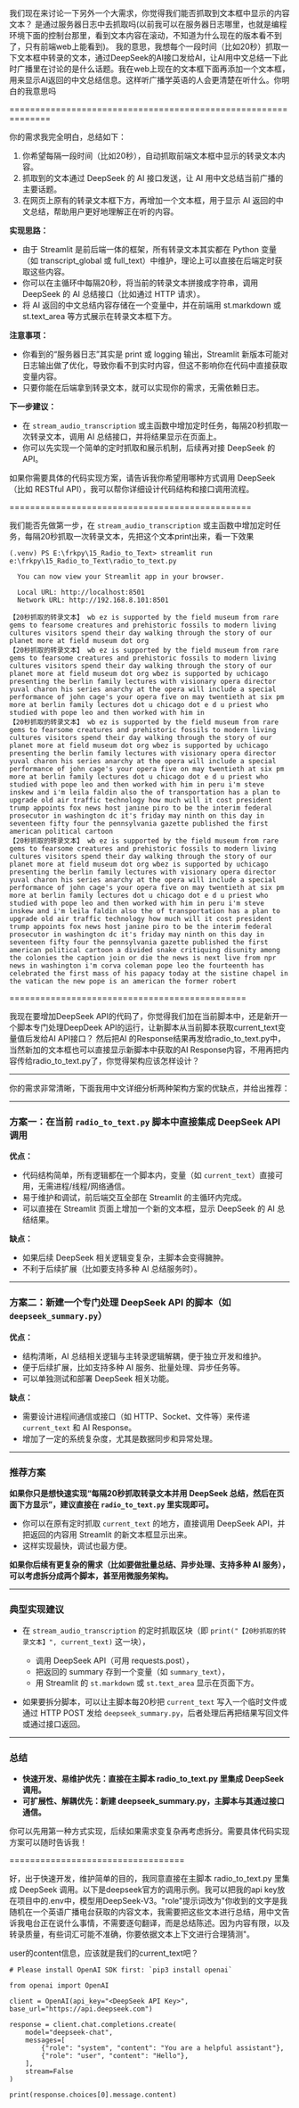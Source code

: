 我们现在来讨论一下另外一个大需求，你觉得我们能否抓取到文本框中显示的内容文本？ 是通过服务器日志中去抓取吗(以前我可以在服务器日志哪里，也就是编程环境下面的控制台那里，看到文本内容在滚动，不知道为什么现在的版本看不到了，只有前端web上能看到)。 我的意思，我想每个一段时间（比如20秒）抓取一下文本框中转录的文本，通过DeepSeek的AI接口发给AI，让AI用中文总结一下此时广播里在讨论的是什么话题。我在web上现在的文本框下面再添加一个文本框，用来显示AI返回的中文总结信息。这样听广播学英语的人会更清楚在听什么。你明白的我意思吗

==============================================================

你的需求我完全明白，总结如下：

1. 你希望每隔一段时间（比如20秒），自动抓取前端文本框中显示的转录文本内容。
2. 抓取到的文本通过 DeepSeek 的 AI 接口发送，让 AI 用中文总结当前广播的主要话题。
3. 在网页上原有的转录文本框下方，再增加一个文本框，用于显示 AI 返回的中文总结，帮助用户更好地理解正在听的内容。

**实现思路：**

- 由于 Streamlit 是前后端一体的框架，所有转录文本其实都在 Python 变量（如 transcript_global 或 full_text）中维护，理论上可以直接在后端定时获取这些内容。
- 你可以在主循环中每隔20秒，将当前的转录文本拼接成字符串，调用 DeepSeek 的 AI 总结接口（比如通过 HTTP 请求）。
- 将 AI 返回的中文总结内容存储在一个变量中，并在前端用 st.markdown 或 st.text_area 等方式展示在转录文本框下方。

**注意事项：**

- 你看到的“服务器日志”其实是 print 或 logging 输出，Streamlit 新版本可能对日志输出做了优化，导致你看不到实时内容，但这不影响你在代码中直接获取变量内容。
- 只要你能在后端拿到转录文本，就可以实现你的需求，无需依赖日志。

**下一步建议：**

- 在 `stream_audio_transcription` 或主函数中增加定时任务，每隔20秒抓取一次转录文本，调用 AI 总结接口，并将结果显示在页面上。
- 你可以先实现一个简单的定时抓取和展示机制，后续再对接 DeepSeek 的 API。

如果你需要具体的代码实现方案，请告诉我你希望用哪种方式调用 DeepSeek（比如 RESTful API），我可以帮你详细设计代码结构和接口调用流程。

===============================================

我们能否先做第一步，在 `stream_audio_transcription` 或主函数中增加定时任务，每隔20秒抓取一次转录文本，先把这个文本print出来，看一下效果

```
(.venv) PS E:\frkpy\15_Radio_to_Text> streamlit run e:\frkpy\15_Radio_to_Text\radio_to_text.py

  You can now view your Streamlit app in your browser.

  Local URL: http://localhost:8501
  Network URL: http://192.168.8.101:8501

【20秒抓取的转录文本】 wb ez is supported by the field museum from rare gems to fearsome creatures and prehistoric fossils to modern living cultures visitors spend their day walking through the story of our planet more at field museum dot org
【20秒抓取的转录文本】 wb ez is supported by the field museum from rare gems to fearsome creatures and prehistoric fossils to modern living cultures visitors spend their day walking through the story of our planet more at field museum dot org wbez is supported by uchicago presenting the berlin family lectures with visionary opera director yuval charon his series anarchy at the opera will include a special performance of john cage's your opera five on may twentieth at six pm more at berlin family lectures dot u chicago dot e d u priest who studied with pope leo and then worked with him in
【20秒抓取的转录文本】 wb ez is supported by the field museum from rare gems to fearsome creatures and prehistoric fossils to modern living cultures visitors spend their day walking through the story of our planet more at field museum dot org wbez is supported by uchicago presenting the berlin family lectures with visionary opera director yuval charon his series anarchy at the opera will include a special performance of john cage's your opera five on may twentieth at six pm more at berlin family lectures dot u chicago dot e d u priest who studied with pope leo and then worked with him in peru i'm steve inskew and i'm leila faldin also the of transportation has a plan to upgrade old air traffic technology how much will it cost president trump appoints fox news host janine piro to be the interim federal prosecutor in washington dc it's friday may ninth on this day in seventeen fifty four the pennsylvania gazette published the first american political cartoon  
【20秒抓取的转录文本】 wb ez is supported by the field museum from rare gems to fearsome creatures and prehistoric fossils to modern living cultures visitors spend their day walking through the story of our planet more at field museum dot org wbez is supported by uchicago presenting the berlin family lectures with visionary opera director yuval charon his series anarchy at the opera will include a special performance of john cage's your opera five on may twentieth at six pm more at berlin family lectures dot u chicago dot e d u priest who studied with pope leo and then worked with him in peru i'm steve inskew and i'm leila faldin also the of transportation has a plan to upgrade old air traffic technology how much will it cost president trump appoints fox news host janine piro to be the interim federal prosecutor in washington dc it's friday may ninth on this day in seventeen fifty four the pennsylvania gazette published the first american political cartoon a divided snake critiquing disunity among the colonies the caption join or die the news is next live from npr news in washington i'm corva coleman pope leo the fourteenth has celebrated the first mass of his papacy today at the sistine chapel in the vatican the new pope is an american the former robert
```

==============================================

我现在要增加DeepSeek API的代码了，你觉得我们加在当前脚本中，还是新开一个脚本专门处理DeepDeek API的运行，让新脚本从当前脚本获取current_text变量值后发给AI API接口？ 然后把AI 的Response结果再发给radio_to_text.py中，当然新加的文本框也可以直接显示新脚本中获取的AI Response内容，不用再把内容传给radio_to_text.py了，你觉得架构应该怎样设计？

---------

你的需求非常清晰，下面我用中文详细分析两种架构方案的优缺点，并给出推荐：

---

### 方案一：在当前 `radio_to_text.py` 脚本中直接集成 DeepSeek API 调用

**优点：**

- 代码结构简单，所有逻辑都在一个脚本内，变量（如 `current_text`）直接可用，无需进程/线程/网络通信。
- 易于维护和调试，前后端交互全部在 Streamlit 的主循环内完成。
- 可以直接在 Streamlit 页面上增加一个新的文本框，显示 DeepSeek 的 AI 总结结果。

**缺点：**

- 如果后续 DeepSeek 相关逻辑变复杂，主脚本会变得臃肿。
- 不利于后续扩展（比如要支持多种 AI 总结服务时）。

---

### 方案二：新建一个专门处理 DeepSeek API 的脚本（如 `deepseek_summary.py`）

**优点：**

- 结构清晰，AI 总结相关逻辑与主转录逻辑解耦，便于独立开发和维护。
- 便于后续扩展，比如支持多种 AI 服务、批量处理、异步任务等。
- 可以单独测试和部署 DeepSeek 相关功能。

**缺点：**

- 需要设计进程间通信或接口（如 HTTP、Socket、文件等）来传递 `current_text` 和 AI Response。
- 增加了一定的系统复杂度，尤其是数据同步和异常处理。

---

### 推荐方案

**如果你只是想快速实现“每隔20秒抓取转录文本并用 DeepSeek 总结，然后在页面下方显示”，建议直接在 `radio_to_text.py` 里实现即可。**

- 你可以在原有定时抓取 `current_text` 的地方，直接调用 DeepSeek API，并把返回的内容用 Streamlit 的新文本框显示出来。
- 这样实现最快，调试也最方便。

**如果你后续有更复杂的需求（比如要做批量总结、异步处理、支持多种 AI 服务），可以考虑拆分成两个脚本，甚至用微服务架构。**

---

### 典型实现建议

- 在 `stream_audio_transcription` 的定时抓取区块（即 `print("【20秒抓取的转录文本】", current_text)` 这一块），
  
  - 调用 DeepSeek API（可用 requests.post），
  - 把返回的 summary 存到一个变量（如 `summary_text`），
  - 用 Streamlit 的 `st.markdown` 或 `st.text_area` 显示在页面下方。

- 如果要拆分脚本，可以让主脚本每20秒把 `current_text` 写入一个临时文件或通过 HTTP POST 发给 `deepseek_summary.py`，后者处理后再把结果写回文件或通过接口返回。

---

### 总结

- **快速开发、易维护优先：直接在主脚本 radio_to_text.py 里集成 DeepSeek 调用。**
- **可扩展性、解耦优先：新建 deepseek_summary.py，主脚本与其通过接口通信。**

你可以先用第一种方式实现，后续如果需求变复杂再考虑拆分。需要具体代码实现方案可以随时告诉我！

==================================

好，出于快速开发，维护简单的目的，我同意直接在主脚本 radio_to_text.py 里集成 DeepSeek 调用。以下是deepseek官方的调用示例。我可以把我的api key放在项目中的.env中，模型用DeepSeek-V3。"role"提示词改为"你收到的文字是我随机在一个英语广播电台获取的内容文本，我需要把这些文本进行总结，用中文告诉我电台正在说什么事情，不需要逐句翻译，而是总结陈述。因为内容有限，以及转录质量，有些词汇可能不准确，你要依据文本上下文进行合理猜测"。

user的content信息，应该就是我们的current_text吧？

```
# Please install OpenAI SDK first: `pip3 install openai`

from openai import OpenAI

client = OpenAI(api_key="<DeepSeek API Key>", base_url="https://api.deepseek.com")

response = client.chat.completions.create(
    model="deepseek-chat",
    messages=[
        {"role": "system", "content": "You are a helpful assistant"},
        {"role": "user", "content": "Hello"},
    ],
    stream=False
)

print(response.choices[0].message.content)
```
